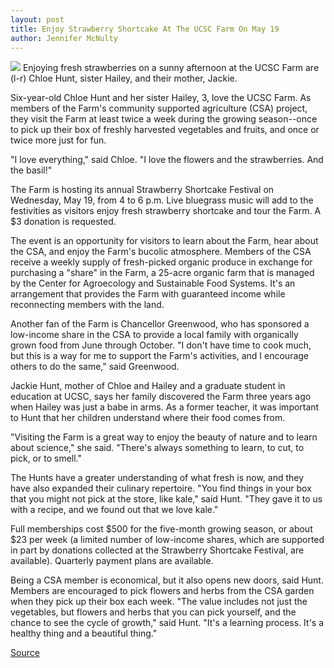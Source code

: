 ```yaml
---
layout: post
title: Enjoy Strawberry Shortcake At The UCSC Farm On May 19
author: Jennifer McNulty
---
```


![][3] Enjoying fresh strawberries on a sunny afternoon at the UCSC Farm are (l-r) Chloe Hunt, sister Hailey, and their mother, Jackie.

Six-year-old Chloe Hunt and her sister Hailey, 3, love the UCSC Farm. As members of the Farm's community supported agriculture (CSA) project, they visit the Farm at least twice a week during the growing season--once to pick up their box of freshly harvested vegetables and fruits, and once or twice more just for fun.

"I love everything," said Chloe. "I love the flowers and the strawberries. And the basil!"

The Farm is hosting its annual Strawberry Shortcake Festival on Wednesday, May 19, from 4 to 6 p.m. Live bluegrass music will add to the festivities as visitors enjoy fresh strawberry shortcake and tour the Farm. A $3 donation is requested.

The event is an opportunity for visitors to learn about the Farm, hear about the CSA, and enjoy the Farm's bucolic atmosphere. Members of the CSA receive a weekly supply of fresh-picked organic produce in exchange for purchasing a "share" in the Farm, a 25-acre organic farm that is managed by the Center for Agroecology and Sustainable Food Systems. It's an arrangement that provides the Farm with guaranteed income while reconnecting members with the land.

Another fan of the Farm is Chancellor Greenwood, who has sponsored a low-income share in the CSA to provide a local family with organically grown food from June through October. "I don't have time to cook much, but this is a way for me to support the Farm's activities, and I encourage others to do the same," said Greenwood.

Jackie Hunt, mother of Chloe and Hailey and a graduate student in education at UCSC, says her family discovered the Farm three years ago when Hailey was just a babe in arms. As a former teacher, it was important to Hunt that her children understand where their food comes from.

"Visiting the Farm is a great way to enjoy the beauty of nature and to learn about science," she said. "There's always something to learn, to cut, to pick, or to smell."

The Hunts have a greater understanding of what fresh is now, and they have also expanded their culinary repertoire. "You find things in your box that you might not pick at the store, like kale," said Hunt. "They gave it to us with a recipe, and we found out that we love kale."

Full memberships cost $500 for the five-month growing season, or about $23 per week (a limited number of low-income shares, which are supported in part by donations collected at the Strawberry Shortcake Festival, are available). Quarterly payment plans are available.

Being a CSA member is economical, but it also opens new doors, said Hunt. Members are encouraged to pick flowers and herbs from the CSA garden when they pick up their box each week. "The value includes not just the vegetables, but flowers and herbs that you can pick yourself, and the chance to see the cycle of growth," said Hunt. "It's a learning process. It's a healthy thing and a beautiful thing."

[3]: http://www1.ucsc.edu/oncampus/currents/98-99/art/strawberry.99-05-10.jpg

[Source](http://www1.ucsc.edu/oncampus/currents/98-99/05-10/strawberry.htm "Permalink to Strawberry Shortcake Festival at UCSC Farm; 05-10-99")
